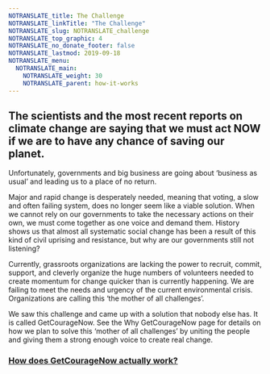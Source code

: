 ```yaml
---
NOTRANSLATE_title: The Challenge
NOTRANSLATE_linkTitle: "The Challenge"
NOTRANSLATE_slug: NOTRANSLATE_challenge
NOTRANSLATE_top_graphic: 4
NOTRANSLATE_no_donate_footer: false
NOTRANSLATE_lastmod: 2019-09-18
NOTRANSLATE_menu:
  NOTRANSLATE_main:
    NOTRANSLATE_weight: 30
    NOTRANSLATE_parent: how-it-works
---
```


## The scientists and the most recent reports on climate change are saying that we must act NOW if we are to have any chance of saving our planet.

Unfortunately, governments and big business are going about ‘business as usual’ and leading us to a place of no return. 

Major and rapid change is desperately needed, meaning that voting, a slow and often failing system, does no longer seem like a viable solution. When we cannot rely on our governments to take the necessary actions on their own, we must come together as one voice and demand them. History shows us that almost all systematic social change has been a result of this kind of civil uprising and resistance, but why are our governments still not listening?  

Currently, grassroots organizations are lacking the power to recruit, commit, support, and cleverly organize the huge numbers of volunteers needed to create momentum for change quicker than is currently happening. We are failing to meet the needs and urgency of the current environmental crisis. Organizations are calling this ‘the mother of all challenges’. 

We saw this challenge and came up with a solution that nobody else has. It is called GetCourageNow. See the Why GetCourageNow page for details on how we plan to solve this ‘mother of all challenges’ by uniting the people and giving them a strong enough voice to create real change. 

### [How does GetCourageNow actually work?](/NOTRANSLATE_how-it-works)